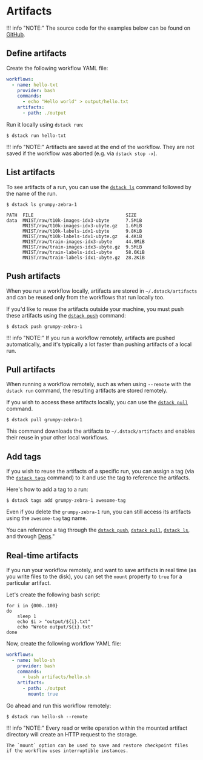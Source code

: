 # Artifacts

!!! info "NOTE:"
    The source code for the examples below can be found on [GitHub](https://github.com/dstackai/dstack-examples).

## Define artifacts

Create the following workflow YAML file:

<div editor-title=".dstack/workflows/artifacts.yaml"> 

```yaml hl_lines="5 7"
workflows:
  - name: hello-txt
    provider: bash
    commands:
      - echo "Hello world" > output/hello.txt
    artifacts:
      - path: ./output
```

</div>

Run it locally using `dstack run`:

<div class="termy">

```shell
$ dstack run hello-txt
```

</div>

!!! info "NOTE:"
    Artifacts are saved at the end of the workflow.
    They are not saved if the workflow was aborted (e.g. via `dstack stop -x`).

## List artifacts

To see artifacts of a run, you can use the
[`dstack ls`](../reference/cli/ls.md) command followed
by the name of the run.

<div class="termy">

```shell
$ dstack ls grumpy-zebra-1

PATH  FILE                                  SIZE
data  MNIST/raw/t10k-images-idx3-ubyte      7.5MiB
      MNIST/raw/t10k-images-idx3-ubyte.gz   1.6MiB
      MNIST/raw/t10k-labels-idx1-ubyte      9.8KiB
      MNIST/raw/t10k-labels-idx1-ubyte.gz   4.4KiB
      MNIST/raw/train-images-idx3-ubyte     44.9MiB
      MNIST/raw/train-images-idx3-ubyte.gz  9.5MiB
      MNIST/raw/train-labels-idx1-ubyte     58.6KiB
      MNIST/raw/train-labels-idx1-ubyte.gz  28.2KiB    
```

</div>

## Push artifacts

When you run a workflow locally, artifacts are stored in `~/.dstack/artifacts` and can be reused only from the workflows
that run locally too.

If you'd like to reuse the artifacts outside your machine, you must push these artifacts using the 
[`dstack push`](../reference/cli/push.md) command:

<div class="termy">

```shell
$ dstack push grumpy-zebra-1
```

</div>

!!! info "NOTE:"
    If you run a workflow remotely, artifacts are pushed automatically, and it's typically a lot faster
    than pushing artifacts of a local run.

## Pull artifacts

When running a workflow remotely, such as when using `--remote` with the `dstack run` command, the resulting artifacts are
stored remotely. 

If you wish to access these artifacts locally, you can use the [`dstack pull`](../reference/cli/pull.md) command.

<div class="termy">

```shell
$ dstack pull grumpy-zebra-1
```

</div>

This command downloads the artifacts to `~/.dstack/artifacts` and enables their reuse in your other local workflows.

## Add tags

If you wish to reuse the artifacts of a specific run, you can assign a tag (via the [`dstack tags`](../reference/cli/tags.md) command) 
to it and use the tag to reference the artifacts. 

Here's how to add a tag to a run:

<div class="termy">

```shell
$ dstack tags add grumpy-zebra-1 awesome-tag
```

</div>

Even if you delete the `grumpy-zebra-1` run, you can still access its artifacts using the `awesome-tag` tag name. 

You can reference a tag through the [`dstack push`](../reference/cli/push.md),
[`dstack pull`](../reference/cli/pull.md), [`dstack ls`](../reference/cli/ls.md), and through [Deps](deps.md#tags)."

## Real-time artifacts

If you run your workflow remotely, and want to save artifacts in real time (as you write files to the disk), 
you can set the `mount` property to `true` for a particular artifact.

Let's create the following bash script:

<div editor-title="artifacts/hello.sh"> 

```shell
for i in {000..100}
do
    sleep 1
    echo $i > "output/${i}.txt"
    echo "Wrote output/${i}.txt"
done
```

</div>

Now, create the following workflow YAML file:

<div editor-title=".dstack/workflows/resources.yaml"> 

```yaml hl_lines="5 7 8 9"
workflows:
  - name: hello-sh
    provider: bash
    commands:
      - bash artifacts/hello.sh
    artifacts:
      - path: ./output
        mount: true
```

</div>

Go ahead and run this workflow remotely:

<div class="termy">

```shell
$ dstack run hello-sh --remote
```

</div>

!!! info "NOTE:"
    Every read or write operation within the mounted artifact directory will create
    an HTTP request to the storage.

    The `mount` option can be used to save and restore checkpoint files
    if the workflow uses interruptible instances.